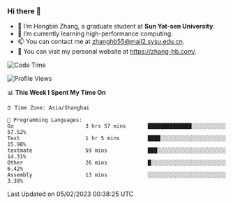 ### Hi there 👋

- 🔭 I’m Hongbin Zhang, a graduate student at **Sun Yat-sen University**.
- 🌱 I’m currently learning high-performance computing.
- 📫 You can contact me at zhanghb55@mail2.sysu.edu.cn.
- 👀 You can visit my personal website at https://zhang-hb.com/.

<!--START_SECTION:waka-->
![Code Time](http://img.shields.io/badge/Code%20Time-50%20hrs%2016%20mins-blue)

![Profile Views](http://img.shields.io/badge/Profile%20Views-3-blue)

📊 **This Week I Spent My Time On** 

```text
⌚︎ Time Zone: Asia/Shanghai

💬 Programming Languages: 
Go                       3 hrs 57 mins       ██████████████░░░░░░░░░░░   57.52% 
Text                     1 hr 5 mins         ████░░░░░░░░░░░░░░░░░░░░░   15.98% 
textmate                 59 mins             ███░░░░░░░░░░░░░░░░░░░░░░   14.31% 
Other                    26 mins             █░░░░░░░░░░░░░░░░░░░░░░░░   6.42% 
Assembly                 13 mins             ░░░░░░░░░░░░░░░░░░░░░░░░░   3.38%

```


 Last Updated on 05/02/2023 00:38:25 UTC
<!--END_SECTION:waka-->